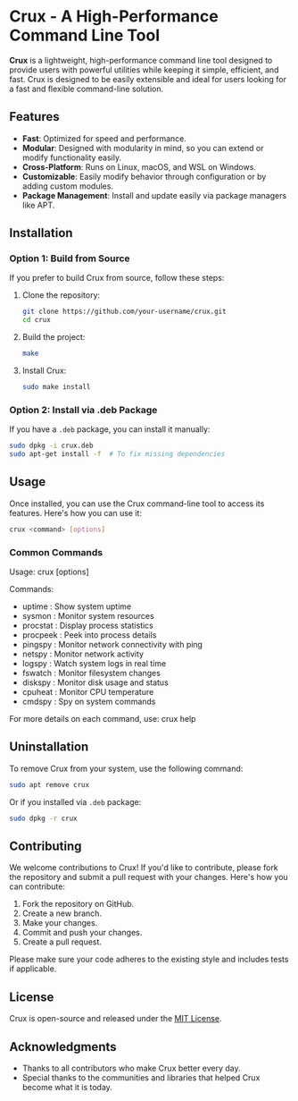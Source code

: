 # Crux - A High-Performance Command Line Tool

**Crux** is a lightweight, high-performance command line tool designed to provide users with powerful utilities while keeping it simple, efficient, and fast. Crux is designed to be easily extensible and ideal for users looking for a fast and flexible command-line solution.

## Features

- **Fast**: Optimized for speed and performance.
- **Modular**: Designed with modularity in mind, so you can extend or modify functionality easily.
- **Cross-Platform**: Runs on Linux, macOS, and WSL on Windows.
- **Customizable**: Easily modify behavior through configuration or by adding custom modules.
- **Package Management**: Install and update easily via package managers like APT.

## Installation

### Option 1: Build from Source

If you prefer to build Crux from source, follow these steps:

1. Clone the repository:

   ```bash
   git clone https://github.com/your-username/crux.git
   cd crux
   ```

2. Build the project:

   ```bash
   make
   ```

3. Install Crux:

   ```bash
   sudo make install
   ```

### Option 2: Install via .deb Package

If you have a `.deb` package, you can install it manually:

```bash
sudo dpkg -i crux.deb
sudo apt-get install -f  # To fix missing dependencies
```

## Usage

Once installed, you can use the Crux command-line tool to access its features. Here's how you can use it:

```bash
crux <command> [options]
```

### Common Commands
Usage: crux <command> [options]

Commands:
  - uptime     :     Show system uptime
  - sysmon     :     Monitor system resources
  - procstat   :     Display process statistics
  - procpeek   :     Peek into process details
  - pingspy    :     Monitor network connectivity with ping
  - netspy     :     Monitor network activity
  - logspy     :     Watch system logs in real time
  - fswatch    :     Monitor filesystem changes
  - diskspy    :     Monitor disk usage and status
  - cpuheat    :     Monitor CPU temperature
  - cmdspy      :    Spy on system commands

For more details on each command, use:
  crux <command> help


## Uninstallation

To remove Crux from your system, use the following command:

```bash
sudo apt remove crux
```

Or if you installed via `.deb` package:

```bash
sudo dpkg -r crux
```

## Contributing

We welcome contributions to Crux! If you'd like to contribute, please fork the repository and submit a pull request with your changes. Here's how you can contribute:

1. Fork the repository on GitHub.
2. Create a new branch.
3. Make your changes.
4. Commit and push your changes.
5. Create a pull request.

Please make sure your code adheres to the existing style and includes tests if applicable.

## License

Crux is open-source and released under the [MIT License](LICENSE).

## Acknowledgments

- Thanks to all contributors who make Crux better every day.
- Special thanks to the communities and libraries that helped Crux become what it is today.
```
